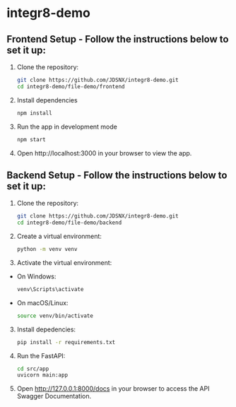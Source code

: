 # integr8-demo

## Frontend Setup - Follow the instructions below to set it up:

1. Clone the repository:
    ```bash
    git clone https://github.com/JDSNX/integr8-demo.git
    cd integr8-demo/file-demo/frontend
    ```

1. Install dependencies
    ```bash
    npm install
    ```

2. Run the app in development mode
    ```bash
    npm start
    ```

3. Open http://localhost:3000 in your browser to view the app.


## Backend Setup - Follow the instructions below to set it up:

1. Clone the repository:
   ```bash
   git clone https://github.com/JDSNX/integr8-demo.git
   cd integr8-demo/file-demo/backend
   ```

1. Create a virtual environment:
    ```bash
    python -m venv venv
    ```

2. Activate the virtual environment:
* On Windows:
    ```bash
    venv\Scripts\activate
    ```
* On macOS/Linux:
    ```bash
    source venv/bin/activate
    ```

3. Install depedencies:
    ```bash
    pip install -r requirements.txt
    ```

4. Run the FastAPI:
    ```bash
    cd src/app
    uvicorn main:app
    ```

5. Open http://127.0.0.1:8000/docs in your browser to access the API Swagger Documentation.